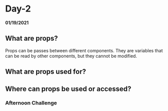 # Day-2
__01/19/2021__

## What are props?

Props can be passes between different components. They are variables that can be read by other components, but they cannot be modified.

## What are props used for?



## Where can props be used or accessed?



### Afternoon Challenge